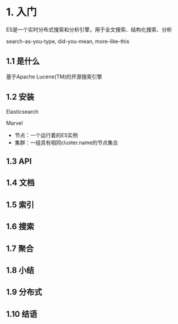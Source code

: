 # 1. 入门

ES是一个实时分布式搜索和分析引擎，用于全文搜索、结构化搜索、分析

search-as-you-type, did-you-mean, more-like-this

## 1.1 是什么

基于Apache Lucene(TM)的开源搜索引擎

## 1.2 安装

Elasticsearch

Marvel

- 节点：一个运行着的ES实例
- 集群：一组具有相同cluster.name的节点集合

## 1.3 API

## 1.4 文档

## 1.5 索引

## 1.6 搜索

## 1.7 聚合

## 1.8 小结

## 1.9 分布式

## 1.10 结语

